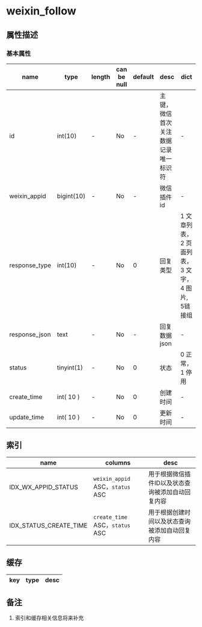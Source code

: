 ﻿# weixin_follow

## 属性描述

### 基本属性

| name | type | length | can be null | default | desc | dict |
| ---- | ---- | ------ | ----------- | ------- | ---- | ---- |
| id | int(10) | - | No | - | 主键，微信首次关注数据记录唯一标识符| - |
| weixin_appid | bigint(10) | - | No | - | 微信插件id | - |
| response_type | int(10) | - | No | 0 | 回复类型 | 1 文章列表，2 页面列表，3 文字，4 图片, 5链接组 |
| response_json | text | - | No | - | 回复数据json | - |
| status | tinyint(1) | - | No | 0 | 状态 | 0 正常，1 停用 |
| create_time | int( 10 ) | - | No | 0 | 创建时间 | - |
| update_time | int( 10 ) | - | No | 0 | 更新时间 | - |

## 索引
| name | columns | desc |
| ---- | ------- | ---- |
| IDX_WX_APPID_STATUS | `weixin_appid` ASC，`status` ASC | 用于根据微信插件ID以及状态查询被添加自动回复内容 |
| IDX_STATUS_CREATE_TIME | `create_time` ASC，`status` ASC | 用于根据创建时间以及状态查询被添加自动回复内容 |

## 缓存
| key | type | desc |
| --- | ---- | ---- |

## 备注
1. 索引和缓存相关信息将来补充
